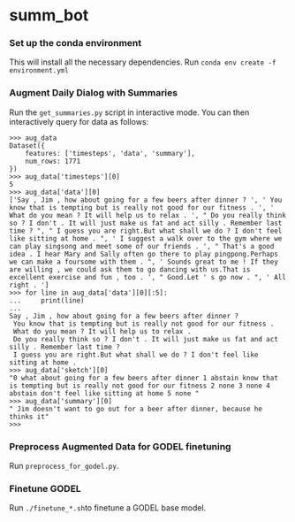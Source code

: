# summ_bot

### Set up the conda environment
This will install all the necessary dependencies. Run `conda env create -f environment.yml`

### Augment Daily Dialog with Summaries
Run the `get_summaries.py` script in interactive mode.
You can then interactively query for data as follows:
```
>>> aug_data
Dataset({
    features: ['timesteps', 'data', 'summary'],
    num_rows: 1771
})
>>> aug_data['timesteps'][0]
5
>>> aug_data['data'][0]
['Say , Jim , how about going for a few beers after dinner ? ', ' You know that is tempting but is really not good for our fitness . ', ' What do you mean ? It will help us to relax . ', " Do you really think so ? I don't . It will just make us fat and act silly . Remember last time ? ", " I guess you are right.But what shall we do ? I don't feel like sitting at home . ", ' I suggest a walk over to the gym where we can play singsong and meet some of our friends . ', " That's a good idea . I hear Mary and Sally often go there to play pingpong.Perhaps we can make a foursome with them . ", ' Sounds great to me ! If they are willing , we could ask them to go dancing with us.That is excellent exercise and fun , too . ', " Good.Let ' s go now . ", ' All right . ']
>>> for line in aug_data['data'][0][:5]:
...     print(line)
... 
Say , Jim , how about going for a few beers after dinner ? 
 You know that is tempting but is really not good for our fitness . 
 What do you mean ? It will help us to relax . 
 Do you really think so ? I don't . It will just make us fat and act silly . Remember last time ? 
 I guess you are right.But what shall we do ? I don't feel like sitting at home . 
>>> aug_data['sketch'][0]
"0 what about going for a few beers after dinner 1 abstain know that is tempting but is really not good for our fitness 2 none 3 none 4 abstain don't feel like sitting at home 5 none "
>>> aug_data['summary'][0]
" Jim doesn't want to go out for a beer after dinner, because he thinks it"
>>> 
```


### Preprocess Augmented Data for GODEL finetuning
Run `preprocess_for_godel.py`.


### Finetune GODEL
Run `./finetune_*.sh`to finetune a GODEL base model.
